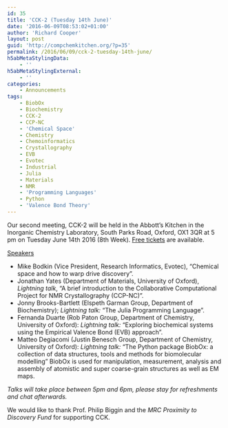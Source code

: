 ```yaml
---
id: 35
title: 'CCK-2 (Tuesday 14th June)'
date: '2016-06-09T08:53:02+01:00'
author: 'Richard Cooper'
layout: post
guid: 'http://compchemkitchen.org/?p=35'
permalink: /2016/06/09/cck-2-tuesday-14th-june/
h5abMetaStylingData:
    - ''
h5abMetaStylingExternal:
    - ''
categories:
    - Announcements
tags:
    - BiobOx
    - Biochemistry
    - CCK-2
    - CCP-NC
    - 'Chemical Space'
    - Chemistry
    - Chemoinformatics
    - Crystallography
    - EVB
    - Evotec
    - Industrial
    - Julia
    - Materials
    - NMR
    - 'Programming Languages'
    - Python
    - 'Valence Bond Theory'
---
```


Our second meeting, CCK-2 will be held in the Abbott’s Kitchen in the Inorganic Chemistry Laboratory, South Parks Road, Oxford, OX1 3QR at <span class="aBn" data-term="goog_99929555" tabindex="0"><span class="aQJ">5 pm</span></span> on Tuesday June 14th 2016 (8th Week). [Free tickets](https://www.eventbrite.com/e/comp-chem-kitchen-cck-2-tickets-25738011084) are available.

<span style="text-decoration: underline;">Speakers</span>

- Mike Bodkin (Vice President, Research Informatics, Evotec), “Chemical space and how to warp drive discovery”.
- Jonathan Yates (Department of Materials, University of Oxford), *Lightning talk*, “A brief introduction to the Collaborative Computational Project for NMR Crystallography (CCP-NC)”.
- Jonny Brooks-Bartlett (Elspeth Garman Group, Department of Biochemistry); *Lightning talk:* “The Julia Programming Language”.
- Fernanda Duarte (Rob Paton Group, Department of Chemistry, University of Oxford): *Lightning talk:* “Exploring biochemical systems using the Empirical Valence Bond (EVB) approach”.
- Matteo Degiacomi (Justin Benesch Group, Department of Chemistry, University of Oxford): *Lightning talk:* “The Python package BiobOx: a collection of data structures, tools and methods for biomolecular modelling” BiobOx is used for manipulation, measurement, analysis and assembly of atomistic and super coarse-grain structures as well as EM maps.

*Talks will take place between 5pm and 6pm, please stay for refreshments and chat afterwards.*

We would like to thank Prof. Philip Biggin and the *MRC Proximity to Discovery Fund* for supporting CCK.